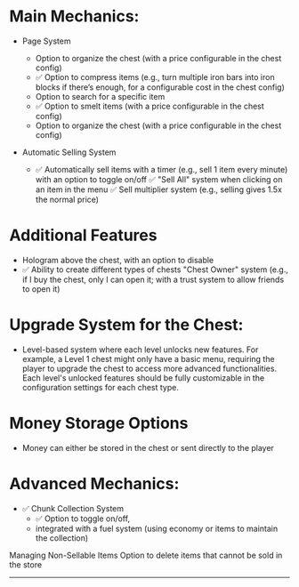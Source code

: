 # Main Mechanics:
- Page System
    - Option to organize the chest (with a price configurable in the chest config)
    - ✅ Option to compress items (e.g., turn multiple iron bars into iron blocks if there’s enough, for a configurable cost in the chest config)
    - Option to search for a specific item
    - ✅ Option to smelt items (with a price configurable in the chest config)
    - Option to organize the chest (with a price configurable in the chest config)

- Automatic Selling System 
  - ✅ Automatically sell items with a timer (e.g., sell 1 item every minute) with an option to toggle on/off
    ✅ "Sell All" system when clicking on an item in the menu
    ✅ Sell multiplier system (e.g., selling gives 1.5x the normal price)

# Additional Features
- Hologram above the chest, with an option to disable
- ✅ Ability to create different types of chests 
"Chest Owner" system (e.g., if I buy the chest, only I can open it; with a trust system to allow friends to open it)

# Upgrade System for the Chest:

- Level-based system where each level unlocks new features. For example, a Level 1 chest might only have a basic menu, requiring the player to upgrade the chest to access more advanced functionalities.
    Each level's unlocked features should be fully customizable in the configuration settings for each chest type.

# Money Storage Options
- Money can either be stored in the chest or sent directly to the player

# Advanced Mechanics:
- ✅ Chunk Collection System
    - ✅ Option to toggle on/off, 
    - integrated with a fuel system (using economy or items to maintain the collection)

Managing Non-Sellable Items
Option to delete items that cannot be sold in the store

---